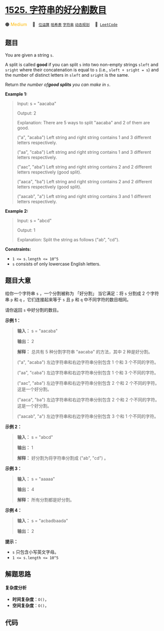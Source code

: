 # [1525. 字符串的好分割数目](https://leetcode.com/problems/number-of-good-ways-to-split-a-string)

🟠 <font color=#ffb800>Medium</font>&emsp; 🔖&ensp; [`位运算`](/leetcode/outline/tag/bit-manipulation.md) [`哈希表`](/leetcode/outline/tag/hash-table.md) [`字符串`](/leetcode/outline/tag/string.md) [`动态规划`](/leetcode/outline/tag/dynamic-programming.md)&emsp; 🔗&ensp;[`LeetCode`](https://leetcode.com/problems/number-of-good-ways-to-split-a-string)


## 题目

You are given a string `s`.

A split is called **good** if you can split `s` into two non-empty strings
`sleft` and `sright` where their concatenation is equal to `s` (i.e., `sleft +
sright = s`) and the number of distinct letters in `sleft` and `sright` is the
same.

Return _the number of**good splits** you can make in `s`_.



**Example 1:**

> Input: s = "aacaba"
> 
> Output: 2
> 
> Explanation: There are 5 ways to split "aacaba" and 2 of them are good. 
> 
> ("a", "acaba") Left string and right string contains 1 and 3 different letters respectively.
> 
> ("aa", "caba") Left string and right string contains 1 and 3 different letters respectively.
> 
> ("aac", "aba") Left string and right string contains 2 and 2 different letters respectively (good split).
> 
> ("aaca", "ba") Left string and right string contains 2 and 2 different letters respectively (good split).
> 
> ("aacab", "a") Left string and right string contains 3 and 1 different letters respectively.

**Example 2:**

> Input: s = "abcd"
> 
> Output: 1
> 
> Explanation: Split the string as follows ("ab", "cd").

**Constraints:**

  * `1 <= s.length <= 10^5`
  * `s` consists of only lowercase English letters.


## 题目大意

给你一个字符串 `s` ，一个分割被称为 「好分割」 当它满足：将 `s` 分割成 2 个字符串 `p` 和 `q` ，它们连接起来等于 `s` 且 `p`
和 `q` 中不同字符的数目相同。

请你返回 `s` 中好分割的数目。



**示例 1：**

> 
> 
> 
> 
> 
> **输入：** s = "aacaba"
> 
> **输出：** 2
> 
> **解释：** 总共有 5 种分割字符串 "aacaba" 的方法，其中 2 种是好分割。
> 
> ("a", "acaba") 左边字符串和右边字符串分别包含 1 个和 3 个不同的字符。
> 
> ("aa", "caba") 左边字符串和右边字符串分别包含 1 个和 3 个不同的字符。
> 
> ("aac", "aba") 左边字符串和右边字符串分别包含 2 个和 2 个不同的字符。这是一个好分割。
> 
> ("aaca", "ba") 左边字符串和右边字符串分别包含 2 个和 2 个不同的字符。这是一个好分割。
> 
> ("aacab", "a") 左边字符串和右边字符串分别包含 3 个和 1 个不同的字符。
> 
> 

**示例 2：**

> 
> 
> 
> 
> 
> **输入：** s = "abcd"
> 
> **输出：** 1
> 
> **解释：** 好分割为将字符串分割成 ("ab", "cd") 。
> 
> 

**示例 3：**

> 
> 
> 
> 
> 
> **输入：** s = "aaaaa"
> 
> **输出：** 4
> 
> **解释：** 所有分割都是好分割。

**示例 4：**

> 
> 
> 
> 
> 
> **输入：** s = "acbadbaada"
> 
> **输出：** 2
> 
> 



**提示：**

  * `s` 只包含小写英文字母。
  * `1 <= s.length <= 10^5`


## 解题思路

#### 复杂度分析

- **时间复杂度**：`O()`，
- **空间复杂度**：`O()`，

## 代码

```javascript

```